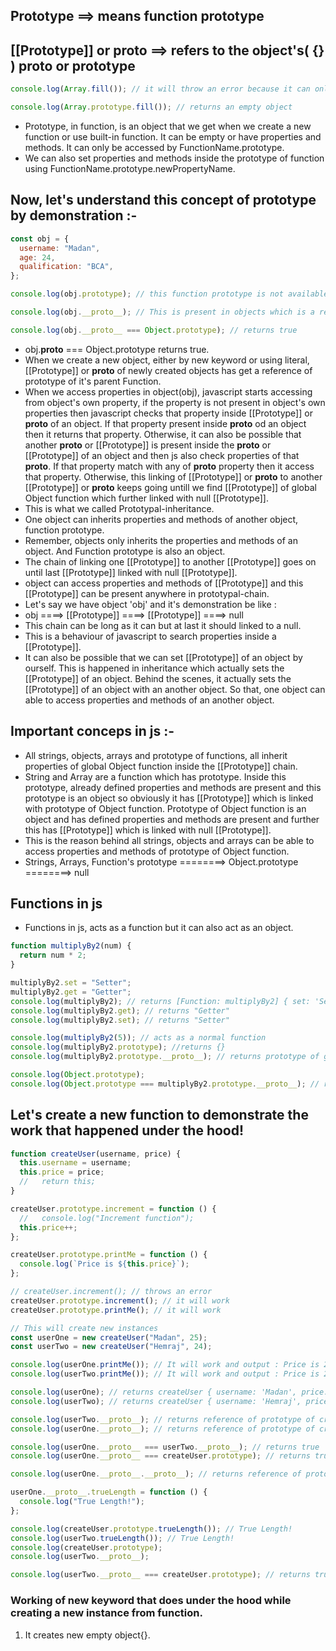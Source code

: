 ## Prototype ==> means function prototype

## [[Prototype]] or **proto** ==> refers to the object's( {} ) proto or prototype

```javascript
console.log(Array.fill()); // it will throw an error because it can only be available in Array.prototype.fill(). But, we can't access it directly as Array.fill();

console.log(Array.prototype.fill()); // returns an empty object
```

- Prototype, in function, is an object that we get when we create a new function or use built-in function. It can be empty or have properties and methods. It can only be accessed by FunctionName.prototype.
- We can also set properties and methods inside the prototype of function using FunctionName.prototype.newPropertyName.

## Now, let's understand this concept of prototype by demonstration :-

```javascript
const obj = {
  username: "Madan",
  age: 24,
  qualification: "BCA",
};

console.log(obj.prototype); // this function prototype is not available in objects and it only present in functions.

console.log(obj.__proto__); // This is present in objects which is a reference of prototype of it's parent Function.

console.log(obj.__proto__ === Object.prototype); // returns true
```

- obj.**proto** === Object.prototype returns true.
- When we create a new object, either by new keyword or using literal, [[Prototype]] or **proto** of newly created objects has get a reference of prototype of it's parent Function.
- When we access properties in object(obj), javascript starts accessing from object's own property, if the property is not present in object's own properties then javascript checks that property inside [[Prototype]] or **proto** of an object. If that property present inside **proto** od an object then it returns that property. Otherwise, it can also be possible that another **proto** or [[Prototype]] is present inside the **proto** or [[Prototype]] of an object and then js also check properties of that **proto**. If that property match with any of **proto** property then it access that property. Otherwise, this linking of [[Prototype]] or **proto** to another [[Prototype]] or **proto** keeps going untill we find [[Prototype]] of global Object function which further linked with null [[Prototype]].
- This is what we called Prototypal-inheritance.
- One object can inherits properties and methods of another object, function prototype.
- Remember, objects only inherits the properties and methods of an object. And Function prototype is also an object.
- The chain of linking one [[Prototype]] to another [[Prototype]] goes on until last [[Prototype]] linked with null [[Prototype]].
- object can access properties and methods of [[Prototype]] and this [[Prototype]] can be present anywhere in prototypal-chain.
- Let's say we have object 'obj' and it's demonstration be like :
- obj ====> [[Prototype]] ====> [[Prototype]] ====> null
- This chain can be long as it can but at last it should linked to a null.
- This is a behaviour of javascript to search properties inside a [[Prototype]].
- It can also be possible that we can set [[Prototype]] of an object by ourself. This is happened in inheritance which actually sets the [[Prototype]] of an object. Behind the scenes, it actually sets the [[Prototype]] of an object with an another object. So that, one object can able to access properties and methods of an another object.

## Important conceps in js :-

- All strings, objects, arrays and prototype of functions, all inherit properties of global Object function inside the [[Prototype]] chain.
- String and Array are a function which has prototype. Inside this prototype, already defined properties and methods are present and this prototype is an object so obviously it has [[Prototype]] which is linked with prototype of Object function. Prototype of Object function is an object and has defined properties and methods are present and further this has [[Prototype]] which is linked with null [[Prototype]].
- This is the reason behind all strings, objects and arrays can be able to access properties and methods of prototype of Object function.
- Strings, Arrays, Function's prototype ========> Object.prototype ========> null

## Functions in js

- Functions in js, acts as a function but it can also act as an object.

```javascript
function multiplyBy2(num) {
  return num * 2;
}

multiplyBy2.set = "Setter";
multiplyBy2.get = "Getter";
console.log(multiplyBy2); // returns [Function: multiplyBy2] { set: 'Setter', get: 'Getter' }
console.log(multiplyBy2.get); // returns "Getter"
console.log(multiplyBy2.set); // returns "Setter"

console.log(multiplyBy2(5)); // acts as a normal function
console.log(multiplyBy2.prototype); //returns {}
console.log(multiplyBy2.prototype.__proto__); // returns prototype of global Object.

console.log(Object.prototype);
console.log(Object.prototype === multiplyBy2.prototype.__proto__); // returns true
```

## Let's create a new function to demonstrate the work that happened under the hood!

```javascript
function createUser(username, price) {
  this.username = username;
  this.price = price;
  //   return this;
}

createUser.prototype.increment = function () {
  //   console.log("Increment function");
  this.price++;
};

createUser.prototype.printMe = function () {
  console.log(`Price is ${this.price}`);
};

// createUser.increment(); // throws an error
createUser.prototype.increment(); // it will work
createUser.prototype.printMe(); // it will work

// This will create new instances
const userOne = new createUser("Madan", 25);
const userTwo = new createUser("Hemraj", 24);

console.log(userOne.printMe()); // It will work and output : Price is 25
console.log(userTwo.printMe()); // It will work and output : Price is 24

console.log(userOne); // returns createUser { username: 'Madan', price: 25 }
console.log(userTwo); // returns createUser { username: 'Hemraj', price: 24 }

console.log(userTwo.__proto__); // returns reference of prototype of createUser function
console.log(userOne.__proto__); // returns reference of prototype of createUser function

console.log(userOne.__proto__ === userTwo.__proto__); // returns true
console.log(userOne.__proto__ === createUser.prototype); // returns true

console.log(userOne.__proto__.__proto__); // returns reference of prototype of global Object function

userOne.__proto__.trueLength = function () {
  console.log("True Length!");
};

console.log(createUser.prototype.trueLength()); // True Length!
console.log(userTwo.trueLength()); // True Length!
console.log(createUser.prototype);
console.log(userTwo.__proto__);

console.log(userTwo.__proto__ === createUser.prototype); // returns true
```

### Working of new keyword that does under the hood while creating a new instance from function.

1. It creates new empty object{}.
